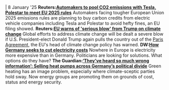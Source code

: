 | 8 January '25
**Reuters:**[**Automakers to pool CO2 emissions with Tesla, Polestar to meet EU 2025 rules**](https://www.reuters.com/business/autos-transportation/stellantis-toyota-ford-mazda-subaru-plan-pool-co2-emissions-with-tesla-2025-01-07/)
Automakers facing tougher European Union 2025 emissions rules are planning to buy carbon credits from electric vehicle companies including Tesla and Polestar to avoid hefty fines, an EU filing showed.
**Reuters:**[**EU warns of 'serious blow' from Trump on climate change**](https://www.cleanenergywire.org/news/blank)
Global efforts to address climate change will be dealt a severe blow if U.S. President-elect Donald Trump again pulls the country out of the [Paris Agreement](https://www.cleanenergywire.org/glossary/letter_p#paris_agreement), the EU's head of climate change policy has warned.
**DW:**[**How Germany seeks to cut electricity costs**](https://www.dw.com/en/how-germany-seeks-to-cut-electricity-costs/a-71239301)
Nowhere in Europe is electricity more expensive than in Germany. Politicians are looking for solutions. What options do they have?
**The Guardian:**[**‘They’ve heard so much wrong information’: Selling heat pumps across Germany’s political divide**](https://www.theguardian.com/environment/2025/jan/03/theyve-heard-so-much-wrong-information-selling-heat-pumps-across-germanys-political-divide)
Green heating has an image problem, especially where climate-sceptic parties hold sway. Now energy groups are promoting them on grounds of cost, status and energy security.